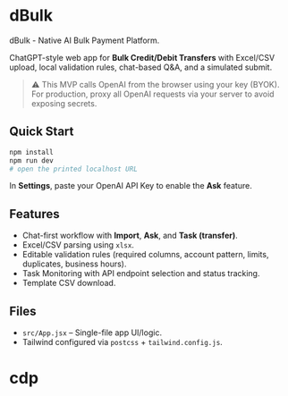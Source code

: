# dBulk

dBulk - Native AI Bulk Payment Platform.

ChatGPT-style web app for **Bulk Credit/Debit Transfers** with Excel/CSV upload, local validation rules, chat-based Q&A, and a simulated submit.

> ⚠️ This MVP calls OpenAI from the browser using your key (BYOK). For production, proxy all OpenAI requests via your server to avoid exposing secrets.

## Quick Start
```bash
npm install
npm run dev
# open the printed localhost URL
```
In **Settings**, paste your OpenAI API Key to enable the **Ask** feature.

## Features
- Chat-first workflow with **Import**, **Ask**, and **Task (transfer)**.
- Excel/CSV parsing using `xlsx`.
- Editable validation rules (required columns, account pattern, limits, duplicates, business hours).
- Task Monitoring with API endpoint selection and status tracking.
- Template CSV download.

## Files
- `src/App.jsx` – Single-file app UI/logic.
- Tailwind configured via `postcss` + `tailwind.config.js`.
# cdp

